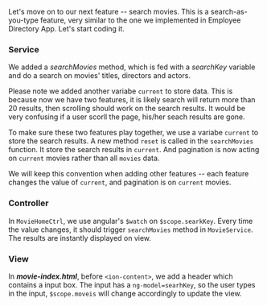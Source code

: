 Let's move on to our next feature -- search movies. This is a search-as-you-type feature, very similar to the one we implemented in 
Employee Directory App. Let's start coding it.

### Service

We added a *searchMovies* method, which is fed with a *searchKey* variable and do a search on movies' titles, directors and actors.

Please note we added another variabe ```current``` to store data. This is because now we have two features, it is likely search will return 
more than 20 results, then scrolling should work on the search results. It would be very confusing if a user scorll the page, his/her 
seach results are gone.

To make sure these two features play together, we use a variabe ```current``` to store the search results. A new method ```reset``` is called 
in the ```searchMovies``` function. It store the search results in ```current```.  And pagination is now acting on ```current``` movies 
rather than all ```movies``` data. 

We will keep this convention when adding other features -- each feature changes the value of ```current```, and pagination is on 
```current``` movies.

### Controller

In ```MovieHomeCtrl```, we use angular's ```$watch``` on ```$scope.searkKey```. Every time the value changes, it should trigger 
```searchMovies``` method in ```MovieService```. The results are instantly displayed on view.

### View

In ***movie-index.html***, before ```<ion-content>```, we add a header which contains a input box. The input has a ```ng-model=searhKey```, 
so the user types in the input, ```$scope.moveis``` will change accordingly to update the view.
